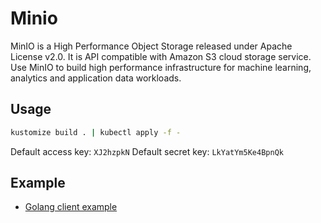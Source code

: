 # Minio
MinIO is a High Performance Object Storage released under Apache License v2.0. It is API compatible with Amazon S3 cloud storage service. Use MinIO to build high performance infrastructure for machine learning, analytics and application data workloads.
## Usage
```bash
kustomize build . | kubectl apply -f -
```
Default access key: `XJ2hzpkN`
Default secret key: `LkYatYm5Ke4BpnQk`
## Example
- [Golang client example](https://github.com/minio/minio-go)